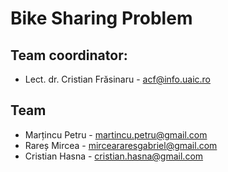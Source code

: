 # Bike Sharing Problem

## Team coordinator: 
  * Lect. dr. Cristian Frăsinaru - acf@info.uaic.ro
## Team
  * Marțincu Petru - martincu.petru@gmail.com
  * Rareș Mircea - mirceararesgabriel@gmail.com
  * Cristian Hasna - cristian.hasna@gmail.com